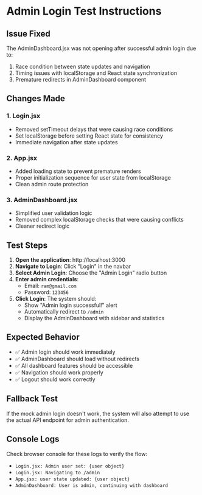 # Admin Login Test Instructions

## Issue Fixed
The AdminDashboard.jsx was not opening after successful admin login due to:
1. Race condition between state updates and navigation
2. Timing issues with localStorage and React state synchronization
3. Premature redirects in AdminDashboard component

## Changes Made

### 1. Login.jsx
- Removed setTimeout delays that were causing race conditions
- Set localStorage before setting React state for consistency
- Immediate navigation after state updates

### 2. App.jsx
- Added loading state to prevent premature renders
- Proper initialization sequence for user state from localStorage
- Clean admin route protection

### 3. AdminDashboard.jsx
- Simplified user validation logic
- Removed complex localStorage checks that were causing conflicts
- Cleaner redirect logic

## Test Steps

1. **Open the application**: http://localhost:3000
2. **Navigate to Login**: Click "Login" in the navbar
3. **Select Admin Login**: Choose the "Admin Login" radio button
4. **Enter admin credentials**:
   - Email: `ram@gmail.com`
   - Password: `123456`
5. **Click Login**: The system should:
   - Show "Admin login successful!" alert
   - Automatically redirect to `/admin`
   - Display the AdminDashboard with sidebar and statistics

## Expected Behavior
- ✅ Admin login should work immediately
- ✅ AdminDashboard should load without redirects
- ✅ All dashboard features should be accessible
- ✅ Navigation should work properly
- ✅ Logout should work correctly

## Fallback Test
If the mock admin login doesn't work, the system will also attempt to use the actual API endpoint for admin authentication.

## Console Logs
Check browser console for these logs to verify the flow:
- `Login.jsx: Admin user set: {user object}`
- `Login.jsx: Navigating to /admin`
- `App.jsx: user state updated: {user object}`
- `AdminDashboard: User is admin, continuing with dashboard`
